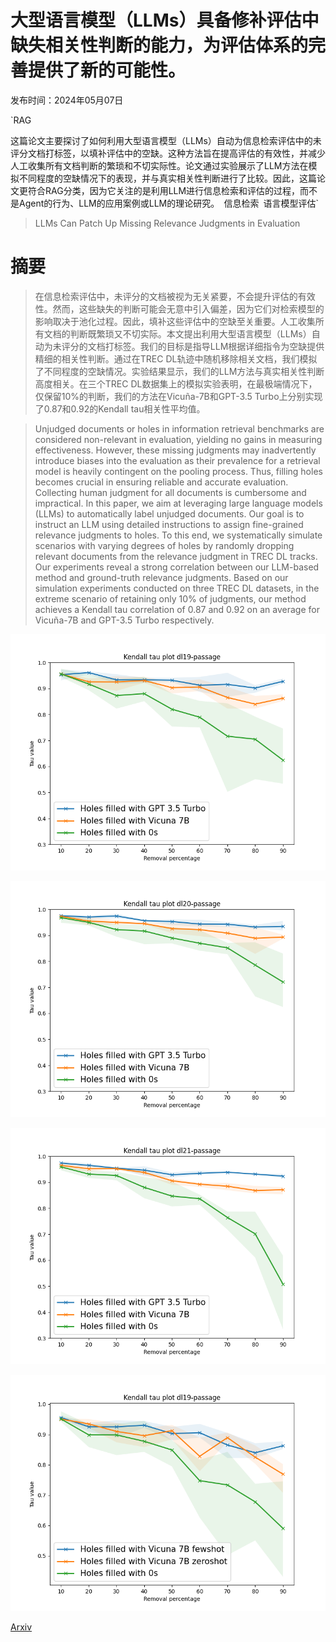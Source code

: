 # 大型语言模型（LLMs）具备修补评估中缺失相关性判断的能力，为评估体系的完善提供了新的可能性。

发布时间：2024年05月07日

`RAG

这篇论文主要探讨了如何利用大型语言模型（LLMs）自动为信息检索评估中的未评分文档打标签，以填补评估中的空缺。这种方法旨在提高评估的有效性，并减少人工收集所有文档判断的繁琐和不切实际性。论文通过实验展示了LLM方法在模拟不同程度的空缺情况下的表现，并与真实相关性判断进行了比较。因此，这篇论文更符合RAG分类，因为它关注的是利用LLM进行信息检索和评估的过程，而不是Agent的行为、LLM的应用案例或LLM的理论研究。` `信息检索` `语言模型评估`

> LLMs Can Patch Up Missing Relevance Judgments in Evaluation

# 摘要

> 在信息检索评估中，未评分的文档被视为无关紧要，不会提升评估的有效性。然而，这些缺失的判断可能会无意中引入偏差，因为它们对检索模型的影响取决于池化过程。因此，填补这些评估中的空缺至关重要。人工收集所有文档的判断既繁琐又不切实际。本文提出利用大型语言模型（LLMs）自动为未评分的文档打标签。我们的目标是指导LLM根据详细指令为空缺提供精细的相关性判断。通过在TREC DL轨迹中随机移除相关文档，我们模拟了不同程度的空缺情况。实验结果显示，我们的LLM方法与真实相关性判断高度相关。在三个TREC DL数据集上的模拟实验表明，在最极端情况下，仅保留10%的判断，我们的方法在Vicuña-7B和GPT-3.5 Turbo上分别实现了0.87和0.92的Kendall tau相关性平均值。

> Unjudged documents or holes in information retrieval benchmarks are considered non-relevant in evaluation, yielding no gains in measuring effectiveness. However, these missing judgments may inadvertently introduce biases into the evaluation as their prevalence for a retrieval model is heavily contingent on the pooling process. Thus, filling holes becomes crucial in ensuring reliable and accurate evaluation. Collecting human judgment for all documents is cumbersome and impractical. In this paper, we aim at leveraging large language models (LLMs) to automatically label unjudged documents. Our goal is to instruct an LLM using detailed instructions to assign fine-grained relevance judgments to holes. To this end, we systematically simulate scenarios with varying degrees of holes by randomly dropping relevant documents from the relevance judgment in TREC DL tracks. Our experiments reveal a strong correlation between our LLM-based method and ground-truth relevance judgments. Based on our simulation experiments conducted on three TREC DL datasets, in the extreme scenario of retaining only 10% of judgments, our method achieves a Kendall tau correlation of 0.87 and 0.92 on an average for Vicuña-7B and GPT-3.5 Turbo respectively.

![大型语言模型（LLMs）具备修补评估中缺失相关性判断的能力，为评估体系的完善提供了新的可能性。](../../../paper_images/2405.04727/line_plot_dl19-passagev2.png)

![大型语言模型（LLMs）具备修补评估中缺失相关性判断的能力，为评估体系的完善提供了新的可能性。](../../../paper_images/2405.04727/line_plot_dl20-passagev2.png)

![大型语言模型（LLMs）具备修补评估中缺失相关性判断的能力，为评估体系的完善提供了新的可能性。](../../../paper_images/2405.04727/line_plot_dl21-passagev2.png)

![大型语言模型（LLMs）具备修补评估中缺失相关性判断的能力，为评估体系的完善提供了新的可能性。](../../../paper_images/2405.04727/line_plot_dl19-passage_few_vs_zerov2.png)

[Arxiv](https://arxiv.org/abs/2405.04727)